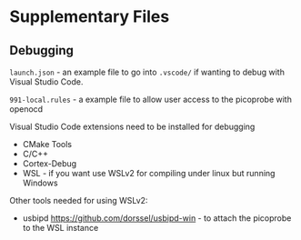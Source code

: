 # Supplementary Files

## Debugging
`launch.json` - an example file to go into `.vscode/` if wanting to debug with Visual Studio Code.

`991-local.rules` - a example file to allow user access to the picoprobe with openocd

Visual Studio Code extensions need to be installed for debugging
 - CMake Tools
 - C/C++
 - Cortex-Debug
 - WSL - if you want use WSLv2 for compiling under linux but running Windows

 Other tools needed for using WSLv2:
- usbipd https://github.com/dorssel/usbipd-win - to attach the picoprobe to the WSL instance